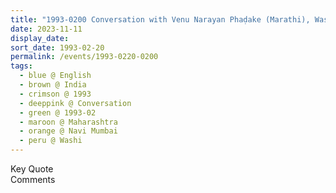 ```yaml
---
title: "1993-0200 Conversation with Venu Narayan Phaḍake (Marathi), Washi, Navi Mumbai, Maharashtra, India"
date: 2023-11-11
display_date: 
sort_date: 1993-02-20
permalink: /events/1993-0220-0200
tags:
  - blue @ English
  - brown @ India
  - crimson @ 1993
  - deeppink @ Conversation
  - green @ 1993-02
  - maroon @ Maharashtra
  - orange @ Navi Mumbai
  - peru @ Washi
---
```


<wave-list>
  <list-title color="green" width="75">Key Quote</list-title>
  <list-item color="BlanchedAlmond"  width="200"></list-item>
  <list-item color="Lavender"></list-item>
  <list-item color="BlanchedAlmond"></list-item>
</wave-list>

<br>

<wave-list>
  <list-title color="green" width="75">Comments</list-title>
  <list-item color="BlanchedAlmond"  width="200"></list-item>
  <list-item color="Lavender"></list-item>
  <list-item color="BlanchedAlmond"></list-item>
</wave-list>